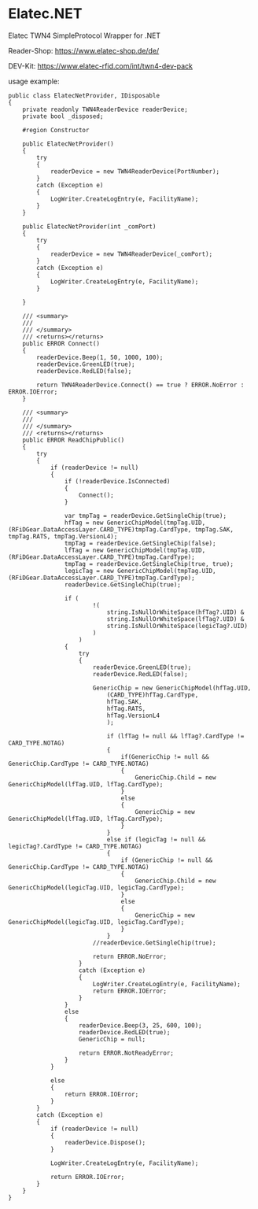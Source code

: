 # Elatec.NET
 Elatec TWN4 SimpleProtocol Wrapper for .NET

Reader-Shop: https://www.elatec-shop.de/de/

DEV-Kit: https://www.elatec-rfid.com/int/twn4-dev-pack

usage example:

    public class ElatecNetProvider, IDisposable
    {
        private readonly TWN4ReaderDevice readerDevice;
        private bool _disposed;

        #region Constructor

        public ElatecNetProvider()
        {
            try
            {
                readerDevice = new TWN4ReaderDevice(PortNumber);
            }
            catch (Exception e)
            {
                LogWriter.CreateLogEntry(e, FacilityName);
            }
        }

        public ElatecNetProvider(int _comPort)
        {
            try
            {
                readerDevice = new TWN4ReaderDevice(_comPort);
            }
            catch (Exception e)
            {
                LogWriter.CreateLogEntry(e, FacilityName);
            }

        }

        /// <summary>
        /// 
        /// </summary>
        /// <returns></returns>
        public ERROR Connect()
        {
            readerDevice.Beep(1, 50, 1000, 100);
            readerDevice.GreenLED(true);
            readerDevice.RedLED(false);

            return TWN4ReaderDevice.Connect() == true ? ERROR.NoError : ERROR.IOError;
        }
        
        /// <summary>
        /// 
        /// </summary>
        /// <returns></returns>
        public ERROR ReadChipPublic()
        {
            try
            {
                if (readerDevice != null)
                {
                    if (!readerDevice.IsConnected)
                    {
                        Connect();
                    }

                    var tmpTag = readerDevice.GetSingleChip(true);
                    hfTag = new GenericChipModel(tmpTag.UID, (RFiDGear.DataAccessLayer.CARD_TYPE)tmpTag.CardType, tmpTag.SAK, tmpTag.RATS, tmpTag.VersionL4);
                    tmpTag = readerDevice.GetSingleChip(false);
                    lfTag = new GenericChipModel(tmpTag.UID, (RFiDGear.DataAccessLayer.CARD_TYPE)tmpTag.CardType);
                    tmpTag = readerDevice.GetSingleChip(true, true);
                    legicTag = new GenericChipModel(tmpTag.UID, (RFiDGear.DataAccessLayer.CARD_TYPE)tmpTag.CardType);
                    readerDevice.GetSingleChip(true);

                    if (
                            !(
                                string.IsNullOrWhiteSpace(hfTag?.UID) & 
                                string.IsNullOrWhiteSpace(lfTag?.UID) &
                                string.IsNullOrWhiteSpace(legicTag?.UID)
                            )
                        )
                    {
                        try
                        {
                            readerDevice.GreenLED(true);
                            readerDevice.RedLED(false);

                            GenericChip = new GenericChipModel(hfTag.UID, 
                                (CARD_TYPE)hfTag.CardType, 
                                hfTag.SAK, 
                                hfTag.RATS,
                                hfTag.VersionL4
                                );

                                if (lfTag != null && lfTag?.CardType != CARD_TYPE.NOTAG)
                                {
                                    if(GenericChip != null && GenericChip.CardType != CARD_TYPE.NOTAG)
                                    {
                                        GenericChip.Child = new GenericChipModel(lfTag.UID, lfTag.CardType);
                                    }
                                    else
                                    {
                                        GenericChip = new GenericChipModel(lfTag.UID, lfTag.CardType);
                                    }
                                }
                                else if (legicTag != null && legicTag?.CardType != CARD_TYPE.NOTAG)
                                {
                                    if (GenericChip != null && GenericChip.CardType != CARD_TYPE.NOTAG)
                                    {
                                        GenericChip.Child = new GenericChipModel(legicTag.UID, legicTag.CardType);
                                    }
                                    else
                                    {
                                        GenericChip = new GenericChipModel(legicTag.UID, legicTag.CardType);
                                    }
                                }
                            //readerDevice.GetSingleChip(true);

                            return ERROR.NoError;
                        }
                        catch (Exception e)
                        {
                            LogWriter.CreateLogEntry(e, FacilityName);
                            return ERROR.IOError;
                        }
                    }
                    else
                    {
                        readerDevice.Beep(3, 25, 600, 100);
                        readerDevice.RedLED(true);
                        GenericChip = null;

                        return ERROR.NotReadyError;
                    }
                }

                else
                {
                    return ERROR.IOError;
                }
            }
            catch (Exception e)
            {
                if (readerDevice != null)
                {
                    readerDevice.Dispose();
                }

                LogWriter.CreateLogEntry(e, FacilityName);

                return ERROR.IOError;
            }
        }
    }
